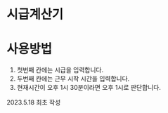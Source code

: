 # 시급계산기

# 사용방법
1. 첫번째 칸에는 시급을 입력합니다.
2. 두번째 칸에는 근무 시작 시간을 입력합니다.
3. 현재시간이 오후 1시 30분이라면 오후 1시로 판단합니다.

2023.5.18 최초 작성 